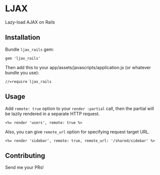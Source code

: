 # LJAX

Lazy-load AJAX on Rails

## Installation

Bundle `ljax_rails` gem:

    gem 'ljax_rails'

Then add this to your app/assets/javascripts/application.js (or whatever bundle you use):

    //=require ljax_rails

## Usage

Add `remote: true` option to your `render :partial` call, then the partial will be lazily rendered in a separate HTTP request.

    <%= render 'users', remote: true %>

Also, you can give `remote_url` option for specifying request target URL.

    <%= render 'sidebar', remote: true, remote_url: '/shared/sidebar' %>

## Contributing

Send me your PRs!
